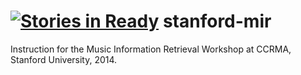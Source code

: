 [![Stories in Ready](https://badge.waffle.io/stevetjoa/stanford-mir.png?label=ready&title=Ready)](https://waffle.io/stevetjoa/stanford-mir)
stanford-mir
============

Instruction for the Music Information Retrieval Workshop at CCRMA, Stanford University, 2014.
